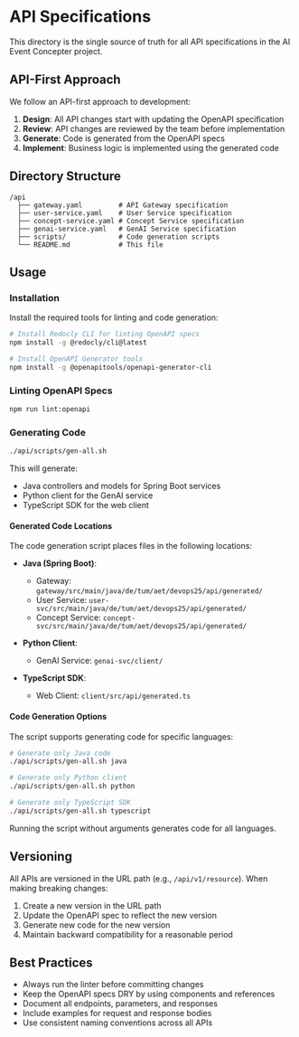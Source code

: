 # API Specifications

This directory is the single source of truth for all API specifications in the AI Event Concepter project.

## API-First Approach

We follow an API-first approach to development:

1. **Design**: All API changes start with updating the OpenAPI specification
2. **Review**: API changes are reviewed by the team before implementation
3. **Generate**: Code is generated from the OpenAPI specs
4. **Implement**: Business logic is implemented using the generated code

## Directory Structure

```
/api
  ├── gateway.yaml         # API Gateway specification
  ├── user-service.yaml    # User Service specification
  ├── concept-service.yaml # Concept Service specification
  ├── genai-service.yaml   # GenAI Service specification
  ├── scripts/             # Code generation scripts
  └── README.md            # This file
```

## Usage

### Installation

Install the required tools for linting and code generation:

```bash
# Install Redocly CLI for linting OpenAPI specs
npm install -g @redocly/cli@latest

# Install OpenAPI Generator tools
npm install -g @openapitools/openapi-generator-cli
```

### Linting OpenAPI Specs

```bash
npm run lint:openapi
```

### Generating Code

```bash
./api/scripts/gen-all.sh
```

This will generate:
- Java controllers and models for Spring Boot services
- Python client for the GenAI service
- TypeScript SDK for the web client

#### Generated Code Locations

The code generation script places files in the following locations:

- **Java (Spring Boot)**: 
  - Gateway: `gateway/src/main/java/de/tum/aet/devops25/api/generated/`
  - User Service: `user-svc/src/main/java/de/tum/aet/devops25/api/generated/`
  - Concept Service: `concept-svc/src/main/java/de/tum/aet/devops25/api/generated/`

- **Python Client**:
  - GenAI Service: `genai-svc/client/`

- **TypeScript SDK**:
  - Web Client: `client/src/api/generated.ts`

#### Code Generation Options

The script supports generating code for specific languages:

```bash
# Generate only Java code
./api/scripts/gen-all.sh java

# Generate only Python client
./api/scripts/gen-all.sh python

# Generate only TypeScript SDK
./api/scripts/gen-all.sh typescript
```

Running the script without arguments generates code for all languages.

## Versioning

All APIs are versioned in the URL path (e.g., `/api/v1/resource`). When making breaking changes:

1. Create a new version in the URL path
2. Update the OpenAPI spec to reflect the new version
3. Generate new code for the new version
4. Maintain backward compatibility for a reasonable period

## Best Practices

- Always run the linter before committing changes
- Keep the OpenAPI specs DRY by using components and references
- Document all endpoints, parameters, and responses
- Include examples for request and response bodies
- Use consistent naming conventions across all APIs
